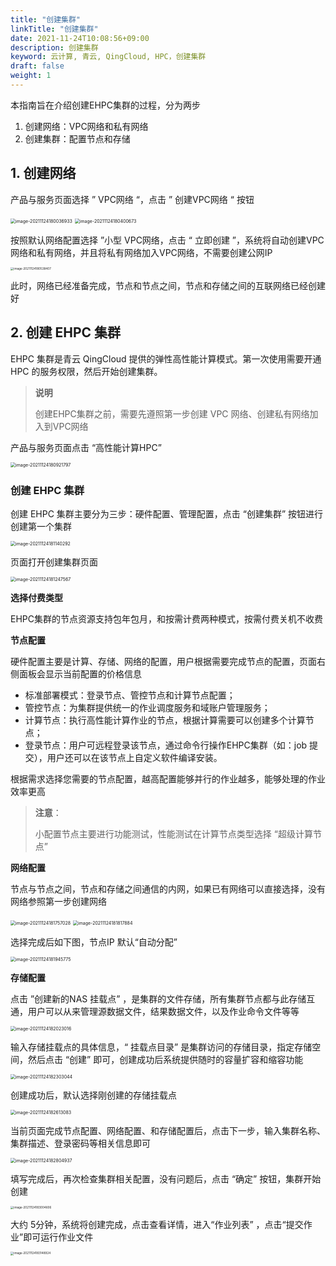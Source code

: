 ```yaml
---
title: "创建集群"
linkTitle: "创建集群"
date: 2021-11-24T10:08:56+09:00
description: 创建集群
keyword: 云计算, 青云, QingCloud, HPC，创建集群
draft: false
weight: 1
---
```


本指南旨在介绍创建EHPC集群的过程，分为两步

1. 创建网络：VPC网络和私有网络
2. 创建集群：配置节点和存储



## 1. 创建网络

产品与服务页面选择 ” VPC网络 “，点击 ” 创建VPC网络 “ 按钮

<img src="../_images/image-20211124180036933.png" alt="image-20211124180036933" style="zoom:50%;" />



<img src="../_images/image-20211124180400673.png" alt="image-20211124180400673" style="zoom:50%;" />



按照默认网络配置选择 ”小型 VPC网络，点击 “ 立即创建 ”，系统将自动创建VPC网络和私有网络，并且将私有网络加入VPC网络，不需要创建公网IP

<img src="../_images/image-20211124180538407.png" alt="image-20211124180538407" style="zoom: 33%;" />



此时，网络已经准备完成，节点和节点之间，节点和存储之间的互联网络已经创建好



## 2. 创建 EHPC 集群

EHPC 集群是青云 QingCloud 提供的弹性高性能计算模式。第一次使用需要开通 HPC 的服务权限，然后开始创建集群。

> **说明**
>
> 创建EHPC集群之前，需要先遵照第一步创建 VPC 网络、创建私有网络加入到VPC网络

产品与服务页面点击 “高性能计算HPC”

<img src="../_images/image-20211124180921797.png" alt="image-20211124180921797" style="zoom:50%;" />

### 创建 EHPC 集群

创建 EHPC 集群主要分为三步：硬件配置、管理配置，点击 “创建集群” 按钮进行创建第一个集群

<img src="../_images/image-20211124181140292.png" alt="image-20211124181140292" style="zoom:50%;" />

页面打开创建集群页面

<img src="../_images/image-20211124181247567.png" alt="image-20211124181247567" style="zoom:50%;" />



**选择付费类型**

EHPC集群的节点资源支持包年包月，和按需计费两种模式，按需付费关机不收费



**节点配置**

硬件配置主要是计算、存储、网络的配置，用户根据需要完成节点的配置，页面右侧面板会显示当前配置的价格信息

* 标准部署模式：登录节点、管控节点和计算节点配置；
* 管控节点：为集群提供统一的作业调度服务和域账户管理服务；
* 计算节点：执行高性能计算作业的节点，根据计算需要可以创建多个计算节点；
* 登录节点：用户可远程登录该节点，通过命令行操作EHPC集群（如：job 提交），用户还可以在该节点上自定义软件编译安装。

根据需求选择您需要的节点配置，越高配置能够并行的作业越多，能够处理的作业效率更高

> **注意**：
>
> 小配置节点主要进行功能测试，性能测试在计算节点类型选择 “超级计算节点”



**网络配置**

节点与节点之间，节点和存储之间通信的内网，如果已有网络可以直接选择，没有网络参照第一步创建网络

<img src="../_images/image-20211124181757028.png" alt="image-20211124181757028" style="zoom:50%;" />

<img src="../_images/image-20211124181817884.png" alt="image-20211124181817884" style="zoom: 50%;" />

选择完成后如下图，节点IP 默认“自动分配”

<img src="../_images/image-20211124181945775.png" alt="image-20211124181945775" style="zoom:50%;" />



**存储配置**

点击 ”创建新的NAS 挂载点” ，是集群的文件存储，所有集群节点都与此存储互通，用户可以从来管理源数据文件，结果数据文件，以及作业命令文件等等

<img src="../_images/image-20211124182023016.png" alt="image-20211124182023016" style="zoom: 50%;" />

输入存储挂载点的具体信息，“ 挂载点目录” 是集群访问的存储目录，指定存储空间，然后点击 “创建” 即可，创建成功后系统提供随时的容量扩容和缩容功能

<img src="../_images/image-20211124182303044.png" alt="image-20211124182303044" style="zoom:50%;" />

创建成功后，默认选择刚创建的存储挂载点

<img src="../_images/image-20211124182613083.png" alt="image-20211124182613083" style="zoom:50%;" />

当前页面完成节点配置、网络配置、和存储配置后，点击下一步，输入集群名称、集群描述、登录密码等相关信息即可

<img src="../_images/image-20211124182804937.png" alt="image-20211124182804937" style="zoom:50%;" />

填写完成后，再次检查集群相关配置，没有问题后，点击 “确定” 按钮，集群开始创建

<img src="../_images/image-20211124183004606.png" alt="image-20211124183004606" style="zoom: 33%;" />

大约 5分钟，系统将创建完成，点击查看详情，进入“作业列表” ，点击“提交作业”即可运行作业文件

<img src="../_images/image-20211124183148924.png" alt="image-20211124183148924" style="zoom: 33%;" />
